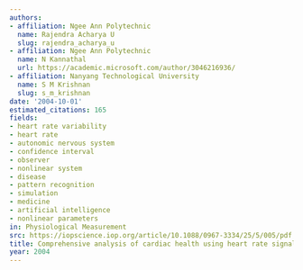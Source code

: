 ```yaml
---
authors:
- affiliation: Ngee Ann Polytechnic
  name: Rajendra Acharya U
  slug: rajendra_acharya_u
- affiliation: Ngee Ann Polytechnic
  name: N Kannathal
  url: https://academic.microsoft.com/author/3046216936/
- affiliation: Nanyang Technological University
  name: S M Krishnan
  slug: s_m_krishnan
date: '2004-10-01'
estimated_citations: 165
fields:
- heart rate variability
- heart rate
- autonomic nervous system
- confidence interval
- observer
- nonlinear system
- disease
- pattern recognition
- simulation
- medicine
- artificial intelligence
- nonlinear parameters
in: Physiological Measurement
src: https://iopscience.iop.org/article/10.1088/0967-3334/25/5/005/pdf
title: Comprehensive analysis of cardiac health using heart rate signals.
year: 2004
---
```

